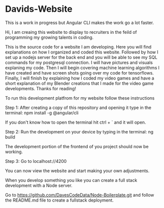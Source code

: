 # Davids-Website

This is a work in progress but Angular CLI makes the work go a lot faster.

Hi, I am creaing this website to display to recruiters in the feild of programming my growing talents in coding.

This is the source code for a website I am developing. Here you will find explanations on how I organized and coded this website. Followed by how I set up a nodejs server for the back end and you will be able to see my SQL commands for my postgresql connection. I will have pictures and visuals explaning my code. Then I will begin covering machine learning algorithms I have created and have screen shots going over my code for tensorflows. Finally, I will finish by explaining how I coded my video games and have a short explanation of my Blender creations that I made for the video game developments. Thanks for reading!

To run this development platfrom for my website follow these instructions

Step 1: After creating a copy of this repository and opening it type in the terminal: npm install -g @angular/cli 

If you don't know how to open the terminal hit ctrl + ` and it will open.

Step 2: Run the development on your device by typing in the terminal: ng build

The development portion of the frontend of you project should now be working.

Step 3: Go to localhost://4200

You can now view the website and start making your own adjustments.

When you develop something you like you can create a full stack development with a Node server.

Go to https://github.com/DavesCodeData/Node-Boilerplate.git and follow the README.md file to create a fullstack deployment.